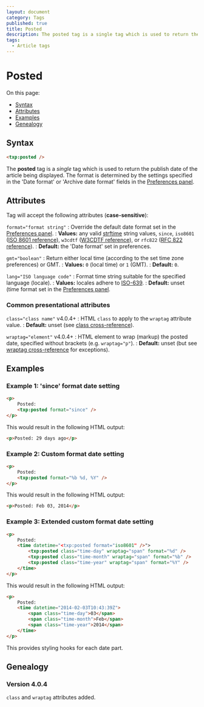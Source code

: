 ```yaml
---
layout: document
category: Tags
published: true
title: Posted
description: The posted tag is a single tag which is used to return the publish date of the article being displayed.
tags:
  - Article tags
---
```


# Posted

On this page:

* [Syntax](#syntax)
* [Attributes](#attributes)
* [Examples](#examples)
* [Genealogy](#genealogy)

## Syntax

~~~ html
<txp:posted />
~~~

The **posted** tag is a *single* tag which is used to return the publish date of the article being displayed. The format is determined by the settings specified in the 'Date format' or 'Archive date format' fields in the [Preferences panel](https://docs.textpattern.io/administration/preferences-panel).

## Attributes

Tag will accept the following attributes (**case-sensitive**):

`format="format string"`
: Override the default date format set in the [Preferences panel](https://docs.textpattern.io/administration/preferences-panel).
: **Values:** any valid [strftime](https://secure.php.net/strftime) string values, `since`, `iso8601` ([ISO 8601 reference](https://en.wikipedia.org/wiki/ISO_8601)), `w3cdtf` ([W3CDTF reference](https://www.w3.org/TR/NOTE-datetime)), or `rfc822` ([RFC 822 reference](https://www.w3.org/Protocols/rfc822/#z28)).
: **Default:** the 'Date format' set in preferences.

`gmt="boolean"`
: Return either local time (according to the set time zone preferences) or GMT.
: **Values:** `0` (local time) or `1` (GMT).
: **Default:** `0`.

`lang="ISO language code"`
: Format time string suitable for the specified language (locale).
: **Values:** locales adhere to [ISO-639](https://en.wikipedia.org/wiki/ISO_639-2).
: **Default:** unset (time format set in the [Preferences panel](https://docs.textpattern.io/administration/preferences-panel).

### Common presentational attributes

`class="class name"` <span class="footnote warning">v4.0.4+</span>
: HTML `class` to apply to the `wraptag` attribute value.
: **Default:** unset (see [class cross-reference](https://docs.textpattern.io/tags/tag-attributes-cross-reference#class)).

`wraptag="element"` <span class="footnote warning">v4.0.4+</span>
: HTML element to wrap (markup) the posted date, specified without brackets (e.g. `wraptag="p"`).
: **Default:** unset (but see [wraptag cross-reference](https://docs.textpattern.io/tags/tag-attributes-cross-reference#wraptag) for exceptions).

## Examples

### Example 1: 'since' format date setting

~~~ html
<p>
    Posted:
    <txp:posted format="since" />
</p>
~~~

This would result in the following HTML output:

~~~ html
<p>Posted: 29 days ago</p>
~~~

### Example 2: Custom format date setting

~~~ html
<p>
    Posted:
    <txp:posted format="%b %d, %Y" />
</p>
~~~

This would result in the following HTML output:

~~~ html
<p>Posted: Feb 03, 2014</p>
~~~

### Example 3: Extended custom format date setting

~~~ html
<p>
    Posted:
    <time datetime="<txp:posted format="iso8601" />">
        <txp:posted class="time-day" wraptag="span" format="%d" />
        <txp:posted class="time-month" wraptag="span" format="%b" />
        <txp:posted class="time-year" wraptag="span" format="%Y" />
    </time>
</p>
~~~

This would result in the following HTML output:

~~~ html
<p>
    Posted:
    <time datetime="2014-02-03T10:43:39Z">
        <span class="time-day">03</span>
        <span class="time-month">Feb</span>
        <span class="time-year">2014</span>
    </time>
</p>
~~~

This provides styling hooks for each date part.

## Genealogy

### Version 4.0.4

`class` and `wraptag` attributes added.
